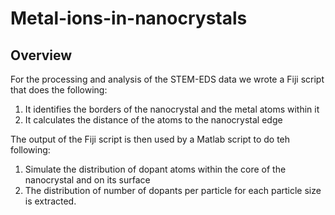 # Metal-ions-in-nanocrystals
## Overview
For the processing and analysis of the STEM-EDS data we wrote a Fiji script that does the following:
1. It identifies the borders of the nanocrystal and the metal atoms within it
2. It calculates the distance of the atoms to the nanocrystal edge
 
The output of the Fiji script is then used by a Matlab script to do teh following:
1. Simulate the distribution of dopant atoms within the core of the nanocrystal and on its surface
2. The distribution of number of dopants per particle for each particle size is extracted.
